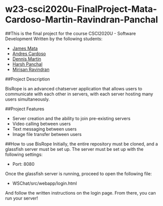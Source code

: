 # w23-csci2020u-FinalProject-Mata-Cardoso-Martin-Ravindran-Panchal

##This is the final project for the course CSCI2020U - Software Development
Written by the following students:
* [James Mata]()
* [Andres Cardoso]()
* [Dennis Martin]()
* [Harsh Panchal]()
* [Mirisan Ravindran]()

##Project Description

BisRope is an advanced chatserver application that allows users to communicate with each other in servers, with each server hosting many users simultaneously.

##Project Features

* Server creation and the ability to join pre-existing servers
* Video calling between users
* Text messaging between users
* Image file transfer between users

##How to use BisRope
Initially, the entire repository must be cloned, and a glassfish server must be set up. The server must be set up with the following settings:
* Port: 8080

Once the glassfish server is running, proceed to open the following file:
* WSChat/src/webapp/login.html

And follow the written instructions on the login page. From there, you can run your server!